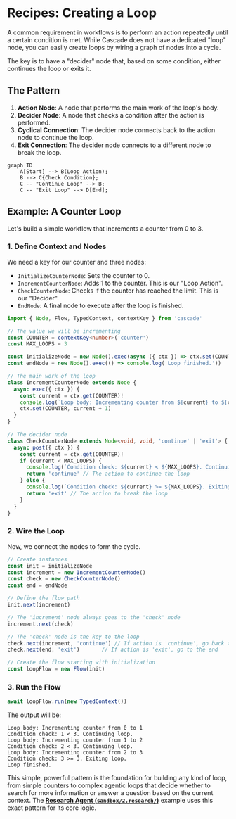 # Recipes: Creating a Loop

A common requirement in workflows is to perform an action repeatedly until a certain condition is met. While Cascade does not have a dedicated "loop" node, you can easily create loops by wiring a graph of nodes into a cycle.

The key is to have a "decider" node that, based on some condition, either continues the loop or exits it.

## The Pattern

1. **Action Node**: A node that performs the main work of the loop's body.
2. **Decider Node**: A node that checks a condition after the action is performed.
3. **Cyclical Connection**: The decider node connects back to the action node to continue the loop.
4. **Exit Connection**: The decider node connects to a different node to break the loop.

```mermaid
graph TD
    A[Start] --> B(Loop Action);
    B --> C{Check Condition};
    C -- "Continue Loop" --> B;
    C -- "Exit Loop" --> D[End];
```

## Example: A Counter Loop

Let's build a simple workflow that increments a counter from 0 to 3.

### 1. Define Context and Nodes

We need a key for our counter and three nodes:

- `InitializeCounterNode`: Sets the counter to 0.
- `IncrementCounterNode`: Adds 1 to the counter. This is our "Loop Action".
- `CheckCounterNode`: Checks if the counter has reached the limit. This is our "Decider".
- `EndNode`: A final node to execute after the loop is finished.

```typescript
import { Node, Flow, TypedContext, contextKey } from 'cascade'

// The value we will be incrementing
const COUNTER = contextKey<number>('counter')
const MAX_LOOPS = 3

const initializeNode = new Node().exec(async ({ ctx }) => ctx.set(COUNTER, 0))
const endNode = new Node().exec(() => console.log('Loop finished.'))

// The main work of the loop
class IncrementCounterNode extends Node {
  async exec({ ctx }) {
    const current = ctx.get(COUNTER)!
    console.log(`Loop body: Incrementing counter from ${current} to ${current + 1}`)
    ctx.set(COUNTER, current + 1)
  }
}

// The decider node
class CheckCounterNode extends Node<void, void, 'continue' | 'exit'> {
  async post({ ctx }) {
    const current = ctx.get(COUNTER)!
    if (current < MAX_LOOPS) {
      console.log(`Condition check: ${current} < ${MAX_LOOPS}. Continuing loop.`)
      return 'continue' // The action to continue the loop
    } else {
      console.log(`Condition check: ${current} >= ${MAX_LOOPS}. Exiting loop.`)
      return 'exit' // The action to break the loop
    }
  }
}
```

### 2. Wire the Loop

Now, we connect the nodes to form the cycle.

```typescript
// Create instances
const init = initializeNode
const increment = new IncrementCounterNode()
const check = new CheckCounterNode()
const end = endNode

// Define the flow path
init.next(increment)

// The 'increment' node always goes to the 'check' node
increment.next(check)

// The 'check' node is the key to the loop
check.next(increment, 'continue') // If action is 'continue', go back to increment
check.next(end, 'exit')       // If action is 'exit', go to the end

// Create the flow starting with initialization
const loopFlow = new Flow(init)
```

### 3. Run the Flow

```typescript
await loopFlow.run(new TypedContext())
```

The output will be:

```
Loop body: Incrementing counter from 0 to 1
Condition check: 1 < 3. Continuing loop.
Loop body: Incrementing counter from 1 to 2
Condition check: 2 < 3. Continuing loop.
Loop body: Incrementing counter from 2 to 3
Condition check: 3 >= 3. Exiting loop.
Loop finished.
```

This simple, powerful pattern is the foundation for building any kind of loop, from simple counters to complex agentic loops that decide whether to search for more information or answer a question based on the current context. The **[Research Agent (`sandbox/2.research/`)](https://github.com/gorango/cascade/tree/master/sandbox/2.research/)** example uses this exact pattern for its core logic.
